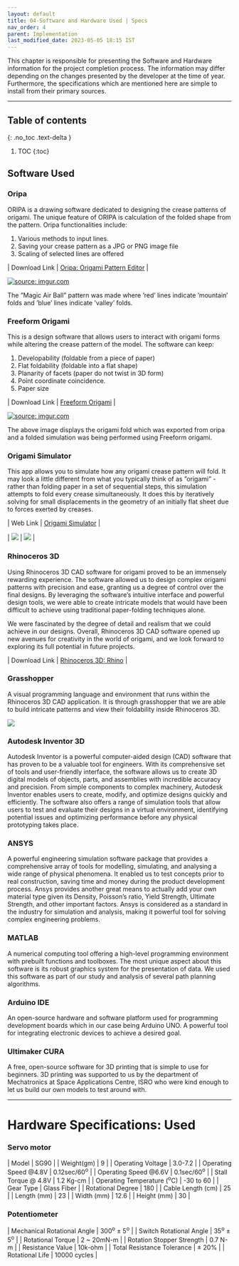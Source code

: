 ```yaml
---
layout: default
title: 04-Software and Hardware Used | Specs
nav_order: 4
parent: Implementation
last_modified_date: 2023-05-05 18:15 IST 
---
```


This chapter is responsible for presenting the Software and Hardware information for the project completion process. The information may differ depending on the changes presented by the developer at the time of year. Furthermore, the specifications which are mentioned here are simple to install from their primary sources.

---

## Table of contents
{: .no_toc .text-delta }

1. TOC
{:toc}

## Software Used

### Oripa

ORIPA is a drawing software dedicated to designing the crease patterns of origami. The unique feature of ORIPA is calculation of the folded shape from the pattern. Oripa functionalities include: 
1. Various methods to input lines. 
2. Saving your crease pattern as a JPG or PNG image file 
3. Scaling of selected lines are offered

| Download Link | <a href="https://github.com/oripa/oripa">Oripa: Origami Pattern Editor</a> |

<a href="https://imgur.com/eCsfCKx"><img src="https://i.imgur.com/eCsfCKx.png" title="source: imgur.com" /></a>

The ”Magic Air Ball” pattern was made where ’red’ lines indicate ’mountain’ folds and ’blue’ lines indicate ’valley’ folds.

### Freeform Origami

This is a design software that allows users to interact with origami forms while altering the crease pattern of the model. The software can keep:
1. Developability (foldable from a piece of paper) 
2. Flat foldability (foldable into a flat shape) 
3. Planarity of facets (paper do not twist in 3D form) 
4. Point coordinate coincidence. 
5. Paper size

| Download Link | <a href="https://origami.c.u-tokyo.ac.jp/~tachi/software/">Freeform Origami</a> |

<a href="https://imgur.com/d03pvgx"><img src="https://i.imgur.com/d03pvgx.png" title="source: imgur.com" /></a>

The above image displays the origami fold which was exported from oripa and a folded simulation was being performed using Freeform origami.

### Origami Simulator

This app allows you to simulate how any origami crease pattern will fold. It may look a little different from what you typically think of as ”origami” - rather than folding paper in a set of sequential steps, this simulation attempts to fold every crease simultaneously. It does this by iteratively solving for small displacements in the geometry of an initially flat sheet due to forces exerted by creases.

| Web Link | <a href="https://origamisimulator.org/">Origami Simulator</a> |

| <a href="https://imgur.com/TSvM2d3"><img src="https://i.imgur.com/TSvM2d3.png" /></a> | <a href="https://imgur.com/kh5wqRf"><img src="https://i.imgur.com/kh5wqRf.png" /></a> |

### Rhinoceros 3D

Using Rhinoceros 3D CAD software for origami proved to be an immensely rewarding experience. The software allowed us to design complex origami patterns with precision and ease, granting us a degree of control over the final designs. By leveraging the software’s intuitive interface and powerful design tools, we were able to create intricate models that would have been difficult to achieve using traditional paper-folding techniques alone. 

We were fascinated by the degree of detail and realism that we could achieve in our designs. Overall, Rhinoceros 3D CAD software opened up new avenues for creativity in the world of origami, and we look forward to exploring its full potential in future projects.

| Download Link | <a href="https://www.rhino3d.com/download">Rhinoceros 3D: Rhino</a> |

### Grasshopper

A visual programming language and environment that runs within the Rhinoceros 3D CAD application. It is through grasshopper that we are able to build intricate patterns and view their foldability inside Rhinoceros 3D.

<img src="https://storage.ning.com/topology/rest/1.0/file/get/2654830933?profile=original" />

### Autodesk Inventor 3D

Autodesk Inventor is a powerful computer-aided design (CAD) software that has proven to be a valuable tool for engineers. With its comprehensive set of tools and user-friendly interface, the software allows us to create 3D digital models of objects, parts, and assemblies with incredible accuracy and precision. From simple components to complex machinery, Autodesk Inventor enables users to create, modify, and optimize designs quickly and efficiently. The software also offers a range of simulation tools that allow users to test and evaluate their designs in a virtual environment, identifying potential issues and optimizing performance before any physical prototyping takes place.

### ANSYS 

A powerful engineering simulation software package that provides a comprehensive array of tools for modelling, simulating, and analysing a wide range of physical phenomena. It enabled us to test concepts prior to real construction, saving time and money during the product development process. Ansys provides another great means to actually add your own material type given its Density, Poisson’s ratio, Yield Strength, Ultimate Strength, and other important factors. Ansys is considered as a standard in the industry for simulation and analysis, making it powerful tool for solving complex engineering problems. 

### MATLAB 

A numerical computing tool offering a high-level programming environment with prebuilt functions and toolboxes. The most unique aspect about this software is its robust graphics system for the presentation of data. We used this software as part of our study and analysis of several path planning algorithms. 

### Arduino IDE 

An open-source hardware and software platform used for programming development boards which in our case being Arduino UNO. A powerful tool for integrating electronic devices to achieve a desired goal. 

### Ultimaker CURA 

A free, open-source software for 3D printing that is simple to use for beginners. 3D printing was supported to us by the department of Mechatronics at Space Applications Centre, ISRO who were kind enough to let us build our own models to test around with.

---

# Hardware Specifications: Used

### Servo motor 

| Model | SG90 |
| Weight(gm) | 9 | 
| Operating Voltage | 3.0-7.2 |
| Operating Speed @4.8V | 0.12sec/60<sup>o</sup> |
| Operating Speed @6.6V | 0.1sec/60<sup>o</sup> |
| Stall Torque @ 4.8V | 1.2 Kg-cm |
| Operating Temperature (<sup>o</sup>C) | -30 to 60 | 
| Gear Type | Glass Fiber |
| Rotational Degree | 180 | 
| Cable Length (cm) | 25 |
| Length (mm) | 23 |
| Width (mm) | 12.6 | 
| Height (mm) | 30 |

### Potentiometer 

| Mechanical Rotational Angle | 300<sup>o</sup> ± 5<sup>o</sup> |
| Switch Rotational Angle | 35<sup>o</sup> ± 5<sup>o</sup> |
| Rotational Torque | 2 ~ 20mN-m |
| Rotation Stopper Strength | 0.7 N-m |
| Resistance Value | 10k-ohm |
| Total Resistance Tolerance | ± 20% |
| Rotational Life | 10000 cycles |
